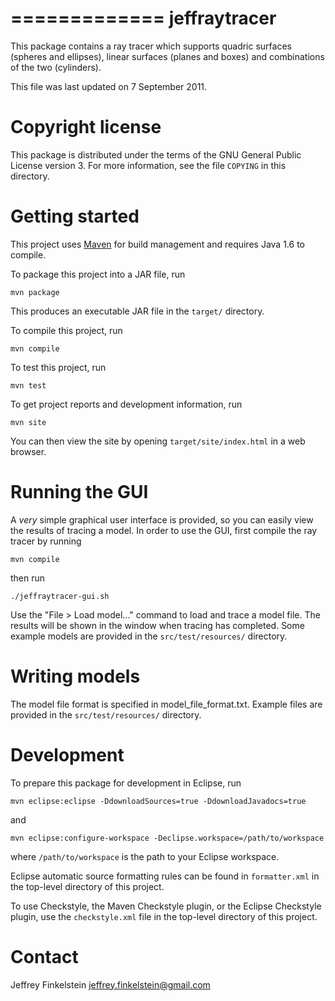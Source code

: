 =============
jeffraytracer
=============

This package contains a ray tracer which supports quadric surfaces (spheres and
ellipses), linear surfaces (planes and boxes) and combinations of the two
(cylinders).

This file was last updated on 7 September 2011.

Copyright license
=================

This package is distributed under the terms of the GNU General Public License
version 3. For more information, see the file `COPYING` in this directory.

Getting started
===============

This project uses [Maven](http://maven.apache.org/) for build management and
requires Java 1.6 to compile.

To package this project into a JAR file, run

    mvn package

This produces an executable JAR file in the `target/` directory.

To compile this project, run

    mvn compile

To test this project, run

    mvn test

To get project reports and development information, run

    mvn site
  
You can then view the site by opening `target/site/index.html` in a web
browser.

Running the GUI
===============

A *very* simple graphical user interface is provided, so you can easily view
the results of tracing a model. In order to use the GUI, first compile the ray
tracer by running

    mvn compile

then run

    ./jeffraytracer-gui.sh

Use the "File > Load model..." command to load and trace a model file. The
results will be shown in the window when tracing has completed. Some example
models are provided in the `src/test/resources/` directory.

Writing models
==============

The model file format is specified in model_file_format.txt. Example files are
provided in the `src/test/resources/` directory.

Development
===========

To prepare this package for development in Eclipse, run

    mvn eclipse:eclipse -DdownloadSources=true -DdownloadJavadocs=true

and

    mvn eclipse:configure-workspace -Declipse.workspace=/path/to/workspace

where `/path/to/workspace` is the path to your Eclipse workspace.

Eclipse automatic source formatting rules can be found in `formatter.xml` in
the top-level directory of this project.

To use Checkstyle, the Maven Checkstyle plugin, or the Eclipse Checkstyle
plugin, use the `checkstyle.xml` file in the top-level directory of this
project.

Contact
=======

Jeffrey Finkelstein <jeffrey.finkelstein@gmail.com>
